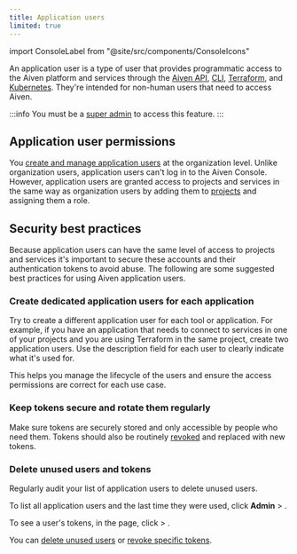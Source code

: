```yaml
---
title: Application users
limited: true
---
```


import ConsoleLabel from "@site/src/components/ConsoleIcons"

An application user is a type of user that provides programmatic access to the Aiven platform and services through the [Aiven API](/docs/tools/api.md), [CLI](/docs/tools/), [Terraform](/docs/tools/terraform.md), and [Kubernetes](/docs/tools/kubernetes.md). They're intended for non-human users that need to access Aiven.

:::info
You must be a [super admin](/docs/platform/howto/make-super-admin) to access this feature.
:::

## Application user permissions

You [create and manage application users](/docs/platform/howto/manage-application-users)
at the organization level. Unlike organization users, application users can't log in to
the Aiven Console. However, application users are granted access to projects
and services in the same way as organization users by adding them to
[projects](/docs/platform/howto/add-project-members) and assigning them a role.

## Security best practices

Because application users can have the same level of access to projects and services it's
important to secure these accounts and their authentication tokens to avoid abuse. The
following are some suggested best practices for using Aiven application users.

### Create dedicated application users for each application

Try to create a different application user for each tool or application. For example, if
you have an application that needs to connect to services in one of your projects and
you are using Terraform in the same project, create two application users. Use
the description field for each user to clearly indicate what it's used for.

This helps you manage the lifecycle of the users and ensure the access permissions are
correct for each use case.

### Keep tokens secure and rotate them regularly

Make sure tokens are securely stored and only accessible by people who need them. Tokens
should also be routinely [revoked](/docs/platform/howto/manage-application-users#revoke-a-token-for-an-application-user)
and replaced with new tokens.

### Delete unused users and tokens

Regularly audit your list of application users to delete unused users.

To list all application users and the last time they were used,
click **Admin** > <ConsoleLabel name="Application users"/>.

To see a user's tokens, in the <ConsoleLabel name="Application users"/> page,
click <ConsoleLabel name="actions"/> > <ConsoleLabel name="view profile"/>.

You can [delete unused users](/docs/platform/howto/manage-application-users#delete-an-application-user)
or [revoke specific tokens](/docs/platform/howto/manage-application-users#revoke-a-token-for-an-application-user).
